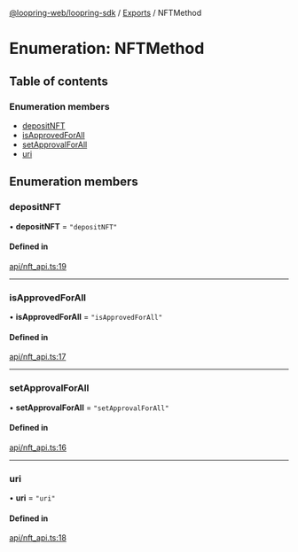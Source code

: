 [@loopring-web/loopring-sdk](../README.md) / [Exports](../modules.md) / NFTMethod

# Enumeration: NFTMethod

## Table of contents

### Enumeration members

- [depositNFT](NFTMethod.md#depositnft)
- [isApprovedForAll](NFTMethod.md#isapprovedforall)
- [setApprovalForAll](NFTMethod.md#setapprovalforall)
- [uri](NFTMethod.md#uri)

## Enumeration members

### depositNFT

• **depositNFT** = `"depositNFT"`

#### Defined in

[api/nft_api.ts:19](https://github.com/Loopring/loopring_sdk/blob/ee2acc4/src/api/nft_api.ts#L19)

___

### isApprovedForAll

• **isApprovedForAll** = `"isApprovedForAll"`

#### Defined in

[api/nft_api.ts:17](https://github.com/Loopring/loopring_sdk/blob/ee2acc4/src/api/nft_api.ts#L17)

___

### setApprovalForAll

• **setApprovalForAll** = `"setApprovalForAll"`

#### Defined in

[api/nft_api.ts:16](https://github.com/Loopring/loopring_sdk/blob/ee2acc4/src/api/nft_api.ts#L16)

___

### uri

• **uri** = `"uri"`

#### Defined in

[api/nft_api.ts:18](https://github.com/Loopring/loopring_sdk/blob/ee2acc4/src/api/nft_api.ts#L18)
